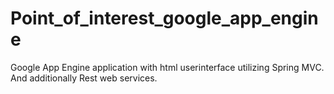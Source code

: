 Point_of_interest_google_app_engine
===================================

Google App Engine application with html userinterface utilizing Spring MVC.
And additionally Rest web services.
